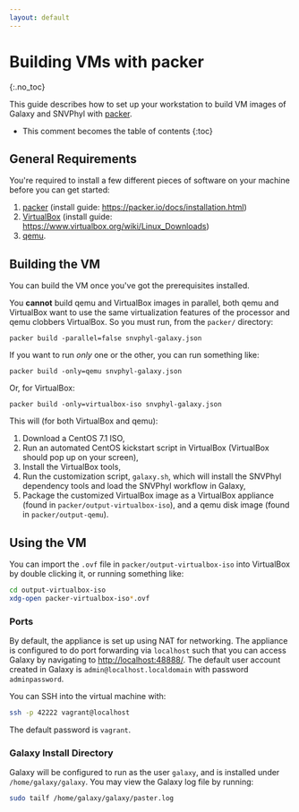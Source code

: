 ```yaml
---
layout: default
---
```


Building VMs with packer
========================
{:.no_toc}

This guide describes how to set up your workstation to build VM images of Galaxy and SNVPhyl with [packer](https://packer.io).

* This comment becomes the table of contents
{:toc}

General Requirements
--------------------

You're required to install a few different pieces of software on your machine before you can get started:

1. [packer](https://packer.io) (install guide: <https://packer.io/docs/installation.html>)
2. [VirtualBox](https://www.virtualbox.org) (install guide: <https://www.virtualbox.org/wiki/Linux_Downloads>)
3. [qemu](http://wiki.qemu.org/Main_Page).

Building the VM
---------------

You can build the VM once you've got the prerequisites installed.

You **cannot** build qemu and VirtualBox images in parallel, both qemu and VirtualBox want to use the same virtualization features of the processor and qemu clobbers VirtualBox. So you must run, from the `packer/` directory:

    packer build -parallel=false snvphyl-galaxy.json

If you want to run *only* one or the other, you can run something like:

    packer build -only=qemu snvphyl-galaxy.json

Or, for VirtualBox:

    packer build -only=virtualbox-iso snvphyl-galaxy.json

This will (for both VirtualBox and qemu):

1. Download a CentOS 7.1 ISO,
2. Run an automated CentOS kickstart script in VirtualBox (VirtualBox should pop up on your screen),
3. Install the VirtualBox tools,
4. Run the customization script, `galaxy.sh`, which will install the SNVPhyl dependency tools and load the SNVPhyl workflow in Galaxy,
5. Package the customized VirtualBox image as a VirtualBox appliance (found in `packer/output-virtualbox-iso`), and a qemu disk image (found in `packer/output-qemu`).

Using the VM
------------

You can import the `.ovf` file in `packer/output-virtualbox-iso` into VirtualBox by double clicking it, or running something like:

```bash
cd output-virtualbox-iso
xdg-open packer-virtualbox-iso*.ovf
```

### Ports

By default, the appliance is set up using NAT for networking. The appliance is configured to do port forwarding via `localhost` such that you can access Galaxy by navigating to <http://localhost:48888/>.  The default user account created in Galaxy is `admin@localhost.localdomain` with password `adminpassword`.

You can SSH into the virtual machine with:

```bash
ssh -p 42222 vagrant@localhost
```

The default password is `vagrant`.

### Galaxy Install Directory

Galaxy will be configured to run as the user `galaxy`, and is installed under `/home/galaxy/galaxy`.  You may view the Galaxy log file by running:

```bash
sudo tailf /home/galaxy/galaxy/paster.log
```
